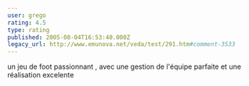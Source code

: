 ```yaml
---
user: grego
rating: 4.5
type: rating
published: 2005-08-04T16:53:40.000Z
legacy_url: http://www.emunova.net/veda/test/291.htm#comment-3533
---
```

un jeu de foot passionnant , avec une gestion de l'équipe parfaite et une réalisation excelente